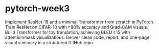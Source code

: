 # pytorch-week3
Implement ResNet-18 and a minimal Transformer from scratch in PyTorch. Train ResNet on CIFAR-10 with ≥80% accuracy and Grad-CAM visuals. Build Transformer for toy translation, achieving BLEU ≥15 with attention/mask visualizations. Deliver clean code, report, and one-page visual summary in a structured GitHub repo.
